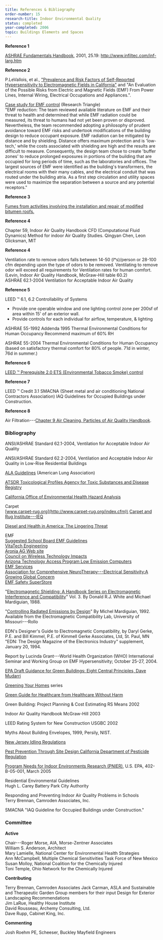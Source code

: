 ```yaml
---
title: References & Bibliography
order-number: 15
research-title: Indoor Environmental Quality
status: completed
year-completed: 2006
topic: Buildings Elements and Spaces
---
```


**Reference 1**

[ASHRAE Fundamentals Handbook](http://www.argonair.com/pdf/Myth%20About%20Bldg%20Env.pdf), 2001, 25.19: <http://www.infiltec.com/inf-larg.htm>

**Reference 2**

P.LeVallois, et al., ["Prevalence and Risk Factors of Self-Reported Hypersensitivity to Electromagnetic Fields in California"](http://www.dhs.ca.gov/ps/deodc/ehib/emf/RiskEvaluation/Appendix3.pdf) and "An Evaluation of the Possible Risks from Electric and Magnetic Fields (EMF) From Power Lines, Internal Wiring, Electrical Occupations and Appliances.".

[Case study for EMF control](http://www.ncgreenbuilding.org/site/ncg/public/show_project.cfm?project_id=120) (Research Triangle)\
"EMF reduction: The team reviewed available literature on EMF and their threat to health and determined that while EMF radiation could be measured, its threat to humans had not yet been proven or disproved. Nevertheless, the team recommended adopting a philosophy of prudent avoidance toward EMF risks and undertook modifications of the building design to reduce occupant exposure. EMF radiation can be mitigated by distance and by shielding. Distance offers maximum protection and is 'low-tech,' while the costs associated with shielding are high and the results are difficult to measure. Consequently, the design team chose to create 'buffer zones' to reduce prolonged exposures in portions of the building that are occupied for long periods of time, such as the laboratories and offices. The largest sources of EMF were identified as the building's transformers, the electrical rooms with their many cables, and the electrical conduit that was routed under the building atria. As a first step circulation and utility spaces were used to maximize the separation between a source and any potential receptors."

**Reference 3**

[Fumes from activities involving the installation and repair of modified bitumen roofs.](http://environmentalchemistry.com/yogi/chemicals/cn/Asphalt%A0fumes.html)

**Reference 4**

Chapter 59, Indoor Air Quality Handbook CFD (Computational Fluid Dynamics) Method for indoor Air Quality Studies. Qingyan Chen, Leon Glicksman, MIT

**Reference 4**

Ventilation rate to remove odors falls between 14-50 (l*s)/person or 28-100 cfm depending upon the type of odors to be removed. Ventilating to remove odor will exceed all requirements for Ventilation rates for human comfort.\
(Levin, Indoor Air Quality Handbook, McGraw-Hill table 60.2)\
ASHRAE 62.1-2004 Ventilation for Acceptable Indoor Air Quality

**Reference 5**

LEED ™ 6.1, 6.2 Controllability of Systems

-   Provide one operable window and one lighting control zone per 200sf of area within 15' of an exterior wall.
-   Provide controls for each individual for airflow, temperature, & lighting

ASHRAE 55-1992 Addenda 1995 Thermal Environmental Conditions for Human Occupancy Recommend maximum of 60% RH

ASHRAE 55-2004 Thermal Environmental Conditions for Human Occupancy (based on satisfactory thermal comfort for 80% of people. 71d in winter, 76d in summer.)

**Reference 6**

[LEED ™ Prerequisite 2.0 ETS (Environmental Tobacco Smoke) control](http://www.epa.gov/iaq/pubs/etsbro.html)

**Reference 7**

LEED ™ Credit 3.1 SMACNA (Sheet metal and air conditioning National Contractors Association) IAQ Guidelines for Occupied Buildings under Construction.

**Reference 8**

Air Filtration---[Chapter 9 Air Cleaning, Particles of Air Quality Handbook](http://www.epa.gov/etv/centers/center10.html).

### Bibliography

ANSI/ASHRAE Standard 62.1-2004, Ventilation for Acceptable Indoor Air Quality

ANSI/ASHRAE Standard 62.2-2004, Ventilation and Acceptable Indoor Air Quality in Low-Rise Residential Buildings

[ALA Guidelines](http://www.healthhouse.org/build/Guidelines.asp) (American Lung Association)

[ATSDR Toxicological Profiles Agency for Toxic Substances and Disease Registry](http://www.atsdr.cdc.gov/)

[California Office of Environmental Health Hazard Analysis](http://www.oehha.ca.gov/air/chronic_rels/index.html)

Carpet\
[www.carpet-rug.org](http://www.carpet-rug.org/index.cfm)\
[Carpet and Rug Institute---IEQ](http://www.carpet-rug.org/drill_down_2.cfm?page=8&sub=3&requesttimeout=350)

[Diesel and Health in America: The Lingering Threat](https://www.access-board.gov/research/ieq/design/www.catf.us/goto/dieselhealth)

EMF\
[Suggested School Board EMF Guidelines](http://www.cep.ca/reg_ontario/files/health_safety/emf_school_guidelines.pdf)\
[VitaTech Engineering](http://vitatech.net/q_a.html)\
[Aronia AG Web site](http://www.emf-meter.com/emf-exposure-limits.htm)\
[Council on Wireless Technology Impacts](http://www.energyfields.org/)\
[Arizona Technology Access Program Low Emission Computers](http://www.asilo.com/aztap1)\
[EMF Services](http://www.emfservices.com/index.htm)\
[Association for Comprehensive NeuroTherapy---Electrical Sensitivity:A Growing Global Concern](http://www.latitudes.org/articles/electrical_sensitivity_articles.html)\
[EMF Safety SuperStore](http://www.lessemf.com/)

"[Electromagnetic Shielding: A Handbook Series on Electromagnetic Interference and Compatibility](http://www.amazon.com/exec/obidos/tg/detail/-/0944916031/ref=pd_ecc_rvi_1/002-9659512-8208838?%5Fencoding=UTF8&v=glance)" Vol. 3. By Donald R.J. White and Michael Mardiguian, 1988.

"[Controlling Radiated Emissions by Design](http://www.emclab.umr.edu/emcbooks.html)" By Michel Mardiguian, 1992. Available from the Electromagnetic Compatibility Lab, University of Missouri---Rollo

EDN's Designer's Guide to Electromagnetic Compatibility, by Daryl Gerke, P.E. and Bill Kimmel, P.E. of Kimmell Gerke Associates, Ltd, St. Paul, MN\
"EDN: The Design Magazine of the Electronics Industry" supplement, January 20, 1994.

Report by Lucinda Grant---World Health Organization (WHO) International Seminar and Working Group on EMF Hypersensitivity; October 25-27, 2004.

[EPA Draft Guidance for Green Buildings: Eight Central Principles, Dave Mudarri](http://www.housingzone.com/news2.asp?topicId=14531&docId=l:25891088)

[Greening Your Homes](http://www.clevelandgbc.org/) series

[Green Guide for Healthcare from Healthcare Without Harm](http://www.gghc.org/)

Green Building: Project Planning & Cost Estimating RS Means 2002

Indoor Air Quality Handbook McGraw-Hill 2003

LEED Rating System for New Construction USGBC 2002

Myths About Building Envelopes, 1999, Persily, NIST.

[New Jersey Idling Regulations](http://www.state.nj.us/dep/aqm/sub14v2001-10-01.htm)

[Pest Prevention Through Site Design California Department of Pesticide Regulation](http://www.cdpr.ca.gov/cfdocs/apps/schoolipm/managing_pests/71_pest_prevention)

[Program Needs for Indoor Environments Research (PNIER)](http://www.epa.gov/iaq/pubs/pnier.pdf), U.S. EPA, 402-B-05-001, March 2005

Residential Environmental Guidelines\
Hugh L. Carey Battery Park City Authority

Responding and Preventing Indoor Air Quality Problems in Schools\
Terry Brennan, Camroden Associates, Inc.

SMACNA "IAQ Guideline for Occupied Buildings under Construction."

### Committee

**Active**

Chair---Roger Morse, AIA, Morse-Zentner Associates\
William S. Anderson, Architect\
Mary Lamielle, National Center for Environmental Health Strategies\
Ann McCampbell, Multiple Chemical Sensitivities Task Force of New Mexico\
Susan Molloy, National Coalition for the Chemically Injured\
Toni Temple, Ohio Network for the Chemically Injured

**Contributing**

Terry Brennan, Camroden Associates Jack Carman, ASLA and Sustainable and Therapeutic Garden Group members for their input Design for Exterior Landscaping Recommendations\
Jim LaRue, Healthy House Institute\
David Rousseau, Archemy Consulting, Ltd.\
Dave Rupp, Cabinet King, Inc.

**Commenting**

Josh Roehm PE, Scheeser, Buckley Mayfield Engineers
